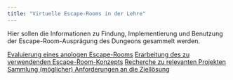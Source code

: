 ```yaml
---
title: "Virtuelle Escape-Rooms in der Lehre"
---
```


Hier sollen die Informationen zu Findung, Implementierung und Benutzung der Escape-Room-Ausprägung des Dungeons gesammelt werden.

[Evaluierung eines anologen Escape-Rooms](evaluation_analog.md)
[Erarbeitung des zu verwendenden Escape-Room-Konzepts](concept.md)
[Recherche zu relevanten Projekten](research.md)
[Sammlung (möglicher) Anforderungen an die Ziellösung](requirements.md)
